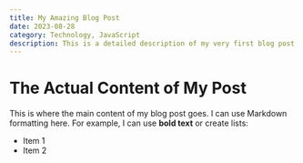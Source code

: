 ```yaml
---
title: My Amazing Blog Post
date: 2023-08-28
category: Technology, JavaScript
description: This is a detailed description of my very first blog post using frontmatter.
---
```


# The Actual Content of My Post

This is where the main content of my blog post goes.  I can use Markdown formatting here.  For example, I can use **bold text** or create lists:

* Item 1
* Item 2